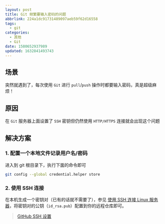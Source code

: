 ```yaml
---
layout: post
title: Git 频繁要输入密码的问题
abbrlink: 224a1dc91731489097aeb59f62d16558
tags:
  - git
categories:
  - 其他
  - Git
date: 1580652937989
updated: 1632841493743
---
```


## 场景

突然就遇到了，每次使用 `Git` 进行 `pull`/`push` 操作时都要输入密码，真是超级麻烦！

## 原因

在 `Git` 服务器上面设置了 `SSH` 密钥但仍然使用 `HTTP/HTTPS` 连接就会出现这个问题

## 解决方案

### 1. 配置一个本地文件记录用户名/密码

进入到 git 根目录下，执行下面的命令即可

```bash
git config --global credential.helper store
```

### 2. 使用 SSH 连接

在本机生成一个密钥对（已有的话就不需要了），参见 [使用 SSH 连接 Linux 服务器](:/content/:/e241d9845dda448c8a1d9e5d2b100790)，将密钥对的公钥（`id_rsa.pub`）配置到你的远程仓库即可。

> [GitHub SSH 设置](https://github.com/settings/keys)
